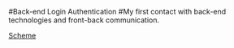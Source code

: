 #Back-end Login Authentication
#My first contact with back-end technologies and front-back communication.

[Scheme](images/scheme.png)


